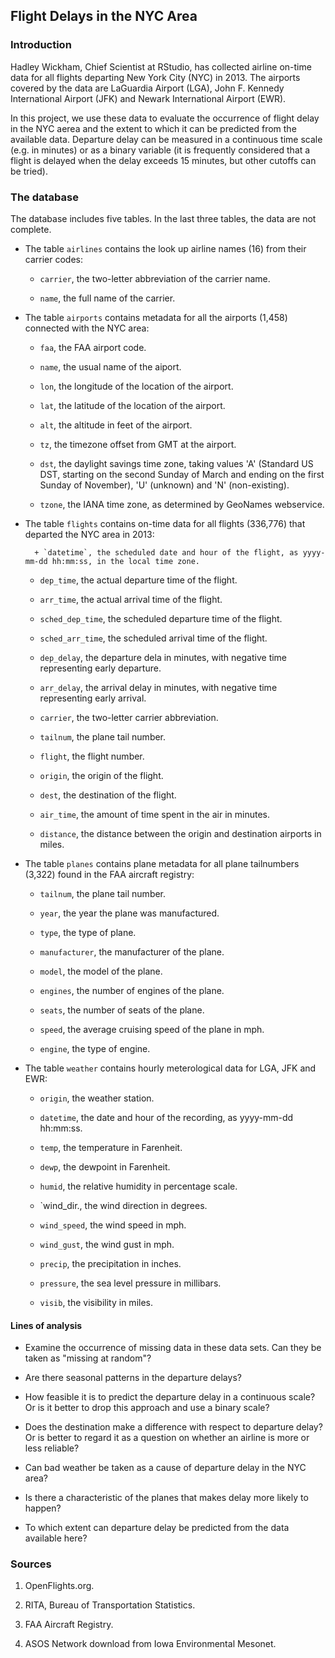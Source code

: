 ## Flight Delays in the NYC Area

### Introduction

Hadley Wickham, Chief Scientist at RStudio, has collected airline on-time data for all flights departing New York City (NYC) in 2013. The airports covered by the data are LaGuardia Airport (LGA), John F. Kennedy International Airport (JFK) and Newark International Airport (EWR).

In this project, we use these data to evaluate the occurrence of flight delay in the NYC aerea and the extent to which it can be predicted from the available data. Departure delay can be measured in a continuous time scale (e.g. in minutes) or as a binary variable (it is frequently considered that a flight is delayed when the delay exceeds 15 minutes, but other cutoffs can be tried).

### The database

The database includes five tables. In the last three tables, the data are not complete.

* The table `airlines` contains the look up airline names (16) from their carrier codes:

    + `carrier`, the two-letter abbreviation of the carrier name.

    + `name`, the full name of the carrier.

* The table `airports` contains metadata for all the airports (1,458) connected with the NYC area:

    + `faa`, the FAA airport code.

    + `name`, the usual name of the aiport.

    + `lon`, the longitude of the location of the airport.

    + `lat`, the latitude of the location of the airport.

    + `alt`, the altitude in feet of the airport.

    + `tz`, the timezone offset from GMT at the airport.

    + `dst`, the daylight savings time zone, taking values 'A' (Standard US DST, starting on the second Sunday of March and ending on the first Sunday of November), 'U' (unknown) and 'N' (non-existing).

    + `tzone`, the IANA time zone, as determined by GeoNames webservice.

* The table `flights` contains on-time data for all flights (336,776) that departed the NYC area in 2013:

        + `datetime`, the scheduled date and hour of the flight, as yyyy-mm-dd hh:mm:ss, in the local time zone.

    + `dep_time`, the actual departure time of the flight.
    
    + `arr_time`, the actual arrival time of the flight.

    + `sched_dep_time`, the scheduled departure time of the flight.
    
    + `sched_arr_time`, the scheduled arrival time of the flight.

    + `dep_delay`, the departure dela in minutes, with negative time representing early departure.
    
    + `arr_delay`, the arrival delay in minutes, with negative time representing early arrival.

    + `carrier`, the two-letter carrier abbreviation.

    + `tailnum`, the plane tail number.

    + `flight`, the flight number.

    + `origin`, the origin of the flight.

    + `dest`, the destination of the flight.

    + `air_time`, the amount of time spent in the air in minutes.

    + `distance`, the distance between the origin and destination airports in miles.

* The table `planes` contains plane metadata for all plane tailnumbers (3,322) found in the FAA aircraft registry:

    + `tailnum`, the plane tail number.

    + `year`, the year the plane was manufactured.

    + `type`, the type of plane.

    + `manufacturer`, the manufacturer of the plane. 
    
    + `model`, the model of the plane.

    + `engines`, the number of engines of the plane.
    
    + `seats`, the number of seats of the plane.

    + `speed`, the average cruising speed of the plane in mph.

    + `engine`, the type of engine.

* The table `weather` contains hourly meterological data for LGA, JFK and EWR:

    + `origin`, the weather station.

    + `datetime`, the date and hour of the recording, as yyyy-mm-dd hh:mm:ss.

    + `temp`, the temperature in Farenheit.

    + `dewp`, the dewpoint in Farenheit.

    + `humid`, the relative humidity in percentage scale.

    + `wind_dir., the wind direction in degrees.

    + `wind_speed`, the wind speed in mph.

    + `wind_gust`, the wind gust in mph.

    + `precip`, the precipitation in inches.

    + `pressure`, the sea level pressure in millibars.

    + `visib`, the visibility in miles.

#### Lines of analysis

* Examine the occurrence of missing data in these data sets. Can they be taken as "missing at random"?

* Are there seasonal patterns in the departure delays?

* How feasible it is to predict the departure delay in a continuous scale? Or is it better to drop this approach and use a binary scale?

* Does the destination make a difference with respect to departure delay? Or is better to regard it as a question on whether an airline is more or less reliable?

* Can bad weather be taken as a cause of departure delay in the NYC area?

* Is there a characteristic of the planes that makes delay more likely to happen?

* To which extent can departure delay be predicted from the data available here?

### Sources

1. OpenFlights.org.

2. RITA, Bureau of Transportation Statistics.

3. FAA Aircraft Registry.

4. ASOS Network download from Iowa Environmental Mesonet.
